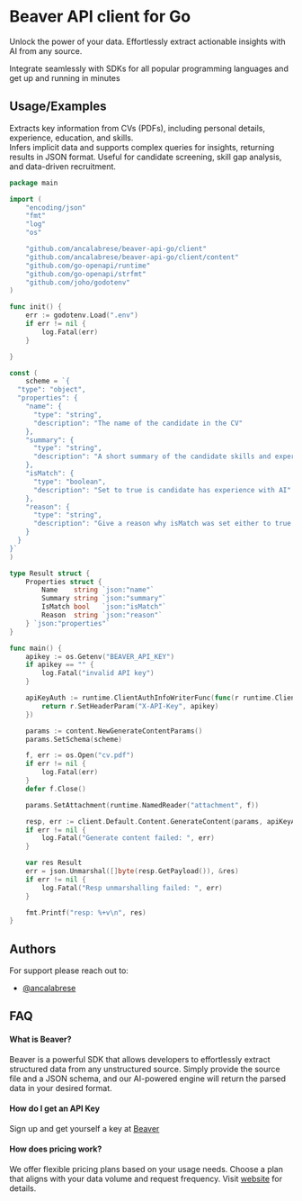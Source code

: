 # Beaver API client for Go

Unlock the power of your data. Effortlessly extract actionable insights with AI from any source.

Integrate seamlessly with SDKs for all popular programming languages and get up and running in minutes





## Usage/Examples
Extracts key information from CVs (PDFs), including personal details, experience, education, and skills.   
Infers implicit data and supports complex queries for insights, returning results in JSON format.  Useful for candidate screening, skill gap analysis, and data-driven recruitment.

```go
package main

import (
	"encoding/json"
	"fmt"
	"log"
	"os"

	"github.com/ancalabrese/beaver-api-go/client"
	"github.com/ancalabrese/beaver-api-go/client/content"
	"github.com/go-openapi/runtime"
	"github.com/go-openapi/strfmt"
	"github.com/joho/godotenv"
)

func init() {
	err := godotenv.Load(".env")
	if err != nil {
		log.Fatal(err)
	}

}

const (
	scheme = `{
  "type": "object",
  "properties": {
    "name": {
      "type": "string",
      "description": "The name of the candidate in the CV"
    },
    "summary": {
      "type": "string",
      "description": "A short summary of the candidate skills and experience"
    },
    "isMatch": {
      "type": "boolean",
      "description": "Set to true is candidate has experience with AI"
    },
    "reason": {
      "type": "string",
      "description": "Give a reason why isMatch was set either to true or false"
    }
  }
}`
)

type Result struct {
	Properties struct {
		Name    string `json:"name"`
		Summary string `json:"summary"`
		IsMatch bool   `json:"isMatch"`
		Reason  string `json:"reason"`
	} `json:"properties"`
}

func main() {
	apikey := os.Getenv("BEAVER_API_KEY")
	if apikey == "" {
		log.Fatal("invalid API key")
	}

	apiKeyAuth := runtime.ClientAuthInfoWriterFunc(func(r runtime.ClientRequest, _ strfmt.Registry) error {
		return r.SetHeaderParam("X-API-Key", apikey)
	})

	params := content.NewGenerateContentParams()
	params.SetSchema(scheme)

	f, err := os.Open("cv.pdf")
	if err != nil {
		log.Fatal(err)
	}
	defer f.Close()

	params.SetAttachment(runtime.NamedReader("attachment", f))

	resp, err := client.Default.Content.GenerateContent(params, apiKeyAuth)
	if err != nil {
		log.Fatal("Generate content failed: ", err)
	}

	var res Result
	err = json.Unmarshal([]byte(resp.GetPayload()), &res)
	if err != nil {
		log.Fatal("Resp unmarshalling failed: ", err)
	}

	fmt.Printf("resp: %+v\n", res)
}

```


## Authors

For support please reach out to:

- [@ancalabrese](https://antoniocalabrese.dev)


## FAQ

#### What is Beaver?

Beaver is a powerful SDK that allows developers to effortlessly extract structured data from any unstructured source. Simply provide the source file and a JSON schema, and our AI-powered engine will return the parsed data in your desired format.

#### How do I get an API Key

Sign up and get yourself a key at [Beaver]()


#### How does pricing work?
We offer flexible pricing plans based on your usage needs. Choose a plan that aligns with your data volume and request frequency. Visit [website]() for details.
